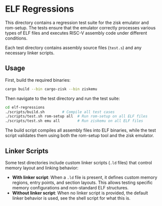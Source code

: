 # ELF Regressions

This directory contains a regression test suite for the zisk emulator and rom-setup. The tests ensure that the emulator correctly processes various types of ELF files and executes RISC-V assembly code under different conditions.

Each test directory contains assembly source files (`test.s`) and any necessary linker scripts.

## Usage

First, build the required binaries:

```bash
cargo build --bin cargo-zisk --bin ziskemu
```

Then navigate to the test directory and run the test suite:

```bash
cd elf-regressions
./scripts/build.sh        # Compile all test cases
./scripts/test.sh rom-setup all  # Run rom-setup on all ELF files
./scripts/test.sh emu all        # Run ziskemu on all ELF files
```

The build script compiles all assembly files into ELF binaries, while the test script validates them using both the rom-setup tool and the zisk emulator.

## Linker Scripts

Some test directories include custom linker scripts (`.ld` files) that control memory layout and linking behavior:

- **With linker script**: When a `.ld` file is present, it defines custom memory regions, entry points, and section layouts. This allows testing specific memory configurations and non-standard ELF structures.
- **Without linker script**: When no linker script is provided, the default linker behavior is used, see the shell script for what this is.